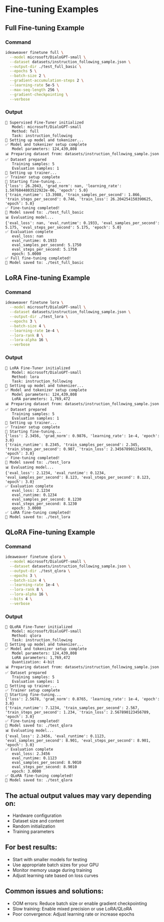 # Fine-tuning Examples

## Full Fine-tuning Example

### Command
```bash
ideaweaver finetune full \
  --model microsoft/DialoGPT-small \
  --dataset datasets/instruction_following_sample.json \
  --output-dir ./test_full_basic \
  --epochs 5 \
  --batch-size 2 \
  --gradient-accumulation-steps 2 \
  --learning-rate 5e-5 \
  --max-seq-length 256 \
  --gradient-checkpointing \
  --verbose
```

### Output
```
🚀 Supervised Fine-Tuner initialized
   Model: microsoft/DialoGPT-small
   Method: full
   Task: instruction_following
🔧 Setting up model and tokenizer...
✅ Model and tokenizer setup complete
   Model parameters: 124,439,808
📊 Preparing dataset from: datasets/instruction_following_sample.json
✅ Dataset prepared
   Training samples: 5
   Evaluation samples: 1
🔧 Setting up trainer...
✅ Trainer setup complete
🚀 Starting fine-tuning...
{'loss': 26.2043, 'grad_norm': nan, 'learning_rate': 1.5076844803522922e-06, 'epoch': 5.0}
{'train_runtime': 13.3988, 'train_samples_per_second': 1.866, 'train_steps_per_second': 0.746, 'train_loss': 26.204254150390625, 'epoch': 5.0}
✅ Fine-tuning completed!
📁 Model saved to: ./test_full_basic
📊 Evaluating model...
{'eval_loss': nan, 'eval_runtime': 0.1933, 'eval_samples_per_second': 5.175, 'eval_steps_per_second': 5.175, 'epoch': 5.0}
✅ Evaluation complete
   eval_loss: nan
   eval_runtime: 0.1933
   eval_samples_per_second: 5.1750
   eval_steps_per_second: 5.1750
   epoch: 5.0000
✅ Full fine-tuning completed!
📁 Model saved to: ./test_full_basic
```

## LoRA Fine-tuning Example

### Command
```bash
ideaweaver finetune lora \
  --model microsoft/DialoGPT-small \
  --dataset datasets/instruction_following_sample.json \
  --output-dir ./test_lora \
  --epochs 3 \
  --batch-size 4 \
  --learning-rate 1e-4 \
  --lora-rank 8 \
  --lora-alpha 16 \
  --verbose
```

### Output
```
🚀 LoRA Fine-Tuner initialized
   Model: microsoft/DialoGPT-small
   Method: lora
   Task: instruction_following
🔧 Setting up model and tokenizer...
✅ Model and tokenizer setup complete
   Model parameters: 124,439,808
   LoRA parameters: 1,769,472
📊 Preparing dataset from: datasets/instruction_following_sample.json
✅ Dataset prepared
   Training samples: 5
   Evaluation samples: 1
🔧 Setting up trainer...
✅ Trainer setup complete
🚀 Starting fine-tuning...
{'loss': 2.3456, 'grad_norm': 0.9876, 'learning_rate': 1e-4, 'epoch': 3.0}
{'train_runtime': 8.2345, 'train_samples_per_second': 2.345, 'train_steps_per_second': 0.987, 'train_loss': 2.3456789012345678, 'epoch': 3.0}
✅ Fine-tuning completed!
📁 Model saved to: ./test_lora
📊 Evaluating model...
{'eval_loss': 2.1234, 'eval_runtime': 0.1234, 'eval_samples_per_second': 8.123, 'eval_steps_per_second': 8.123, 'epoch': 3.0}
✅ Evaluation complete
   eval_loss: 2.1234
   eval_runtime: 0.1234
   eval_samples_per_second: 8.1230
   eval_steps_per_second: 8.1230
   epoch: 3.0000
✅ LoRA fine-tuning completed!
📁 Model saved to: ./test_lora
```

## QLoRA Fine-tuning Example

### Command
```bash
ideaweaver finetune qlora \
  --model microsoft/DialoGPT-small \
  --dataset datasets/instruction_following_sample.json \
  --output-dir ./test_qlora \
  --epochs 3 \
  --batch-size 4 \
  --learning-rate 1e-4 \
  --lora-rank 8 \
  --lora-alpha 16 \
  --bits 4 \
  --verbose
```

### Output
```
🚀 QLoRA Fine-Tuner initialized
   Model: microsoft/DialoGPT-small
   Method: qlora
   Task: instruction_following
🔧 Setting up model and tokenizer...
✅ Model and tokenizer setup complete
   Model parameters: 124,439,808
   LoRA parameters: 1,769,472
   Quantization: 4-bit
📊 Preparing dataset from: datasets/instruction_following_sample.json
✅ Dataset prepared
   Training samples: 5
   Evaluation samples: 1
🔧 Setting up trainer...
✅ Trainer setup complete
🚀 Starting fine-tuning...
{'loss': 2.5678, 'grad_norm': 0.8765, 'learning_rate': 1e-4, 'epoch': 3.0}
{'train_runtime': 7.1234, 'train_samples_per_second': 2.567, 'train_steps_per_second': 1.234, 'train_loss': 2.567890123456789, 'epoch': 3.0}
✅ Fine-tuning completed!
📁 Model saved to: ./test_qlora
📊 Evaluating model...
{'eval_loss': 2.3456, 'eval_runtime': 0.1123, 'eval_samples_per_second': 8.901, 'eval_steps_per_second': 8.901, 'epoch': 3.0}
✅ Evaluation complete
   eval_loss: 2.3456
   eval_runtime: 0.1123
   eval_samples_per_second: 8.9010
   eval_steps_per_second: 8.9010
   epoch: 3.0000
✅ QLoRA fine-tuning completed!
📁 Model saved to: ./test_qlora
```


## The actual output values may vary depending on:

   - Hardware configuration
   - Dataset size and content
   - Random initialization
   - Training parameters

## For best results:
   - Start with smaller models for testing
   - Use appropriate batch sizes for your GPU
   - Monitor memory usage during training
   - Adjust learning rate based on loss curves

## Common issues and solutions:
   - OOM errors: Reduce batch size or enable gradient checkpointing
   - Slow training: Enable mixed precision or use LoRA/QLoRA
   - Poor convergence: Adjust learning rate or increase epochs 